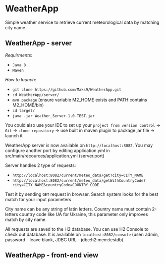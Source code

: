 # WeatherApp
Simple weather service to retrieve current meteorological data by matching city name.

## WeatherApp - server

_Requirments_:
* `Java 8`
* `Maven`

_How to launch_:
* `git clone https://github.com/Maks9/WeatherApp.git`
* `cd WeatherApp/server/`
* `mvn package` (ensure variable M2_HOME exists and PATH contains M2_HOME/bin)
* `cd target/`
* `java -jar Weather_Server-1.0-TEST.jar`

You could also use your IDE to set up your `project from version control` -> `Git` -> `clone repository` -> use built in maven plugin to package jar file -> launch it

WeatherApp server is now available on `http://localhost:8082`. You may configure another port by editing application.yml in src/main/recources/application.yml (server.port)

Server handles 2 type of requests:
* `http://localhost:8082/current/meteo_data/get?city=CITY_NAME`
* `http://localhost:8082/current/meteo_data/getWithCountryCode?city=CITY_NAME&countryCode=COUNTRY_CODE`

Test it by sending `GET` request in browser. Search system looks for the best match for your input parameters

City name can be any string of latin letters. 
Country name must contain 2-letters country code like UA for Ukraine, this parameter only improves match by city name.

All requests are saved to the H2 database. You can use H2 Console to check out database. It is available on `localhost:8082/console` (user: admin, password - leave blank, JDBC URL - jdbc:h2:mem:testdb).

## WeatherApp - front-end view